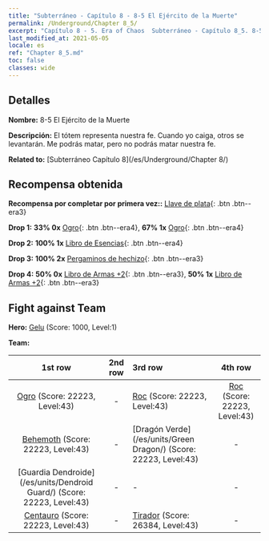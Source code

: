 ```yaml
---
title: "Subterráneo - Capítulo 8 - 8-5 El Ejército de la Muerte"
permalink: /Underground/Chapter 8_5/
excerpt: "Capítulo 8 - 5. Era of Chaos  Subterráneo - Capítulo 8_5. 8-5 El Ejército de la Muerte"
last_modified_at: 2021-05-05
locale: es
ref: "Chapter 8_5.md"
toc: false
classes: wide
---
```


## Detalles

 **Nombre:** 8-5 El Ejército de la Muerte

 **Descripción:** El tótem representa nuestra fe. Cuando yo caiga, otros se levantarán. Me podrás matar, pero no podrás matar nuestra fe.

 **Related to:** [Subterráneo Capítulo 8](/es/Underground/Chapter 8/)

## Recompensa obtenida

 **Recompensa por completar por primera vez::** [Llave de plata](/ItemsES/con_693/){: .btn .btn--era3}

 **Drop 1:** **33% 0x** [Ogro](/ItemsES/unt_220/){: .btn .btn--era4}, **67% 1x** [Ogro](/ItemsES/unt_220/){: .btn .btn--era4}

 **Drop 2:** **100% 1x** [Libro de Esencias](/ItemsES/mat_39/){: .btn .btn--era4}

 **Drop 3:** **100% 2x** [Pergaminos de hechizo](/ItemsES/con_694/){: .btn .btn--era3}

 **Drop 4:** **50% 0x** [Libro de Armas +2](/ItemsES/mat_32/){: .btn .btn--era3}, **50% 1x** [Libro de Armas +2](/ItemsES/mat_32/){: .btn .btn--era3}


## Fight against Team
 **Hero:** [Gelu](/es/heroes/Gelu/) (Score: 1000, Level:1)

 **Team:**


  | 1st row | 2nd row | 3rd row | 4th row |
  |:----:|:----:|:----|:----:|
  | [Ogro](/es/units/Ogre/) (Score: 22223, Level:43)  | - | [Roc](/es/units/Roc/) (Score: 22223, Level:43)  | [Roc](/es/units/Roc/) (Score: 22223, Level:43)  |
  | [Behemoth](/es/units/Behemoth/) (Score: 22223, Level:43)  | - | [Dragón Verde](/es/units/Green Dragon/) (Score: 22223, Level:43)  | - |
  | [Guardia Dendroide](/es/units/Dendroid Guard/) (Score: 22223, Level:43)  | - | - | - |
  | [Centauro](/es/units/Centaur/) (Score: 22223, Level:43)  | - | [Tirador](/es/units/Sharpshooter/) (Score: 26384, Level:43)  | - |


